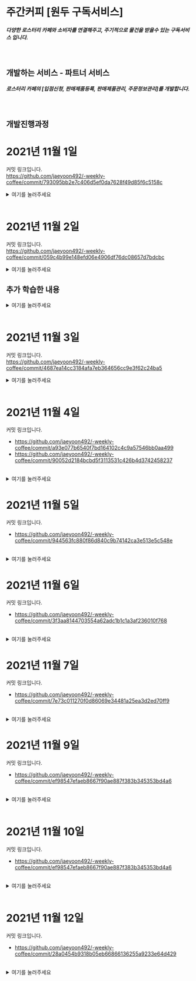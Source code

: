 # 주간커피 [원두 구독서비스]
##### 다양한 로스터리 카페와 소비자를 연결해주고, 주기적으로 물건을 받을수 있는 구독서비스 입니다.
<br>

## 개발하는 서비스 - 파트너 서비스

##### 로스터리 카페의 [입점신청, 판매제품등록, 판매제품관리, 주문정보관리]를 개발합니다. 
<br>


## 개발진행과정
# 2021년 11월 1일
커밋 링크입니다.<br>
 https://github.com/jaeyoon492/-weekly-coffee/commit/793095bb2e7c406d5ef0da7628f49d85f6c5158c<br>
 <details>
<summary>여기를 눌러주세요</summary>
<div markdown="1">

## 프론트엔드
1. next.js 설치
2. Bootstrap 설치
3. Bootstrap 초기환경 구성
4. redux 초기환경 구성
    * redux 설치
    * 전역 store 구현
5. 상단바, 사이드바 구현

## 백엔드
1. spring initializr로 프로젝트 파일 생성
2. 라이브러리 의존성 주입
3. application.yml 초기설정 구성
4. 더미데이터 저장및 데이터베이스 연동 위한 엔티티클래스 구현
5. CORS를 사용하기 위해 WebConfiguration클래스 구현

### 관련 트러블 슈팅
1.  https://www.notion.so/2021-11-1-DB-6c2073a4966943eca1c43b8a9cdf3e45

2. https://www.notion.so/2021-11-1-PostgreSQL-70aa33c1ec2b405b9d3373136ec7ebe7

### 관련 참고자료
- https://parksrazor.tistory.com/218<br>
- https://jogeum.net/8<br>
- https://jeong-pro.tistory.com/231<br>
<br>

</div>
</details>
<br>

# 2021년 11월 2일
커밋 링크입니다.<br>
 https://github.com/jaeyoon492/-weekly-coffee/commit/059c4b99e148efd06e4906df76dc08657d7bdcbc<br>

<details>
<summary>여기를 눌러주세요</summary>
<div markdown="1">       

## 백엔드
1. 데이터 연관관계 수정 ( 기존 양방향 -> 단방향 )
2. 메세지큐 연동 테스트
3. 더미테이터 전송 테스트
4. 메세지큐 provider메세지큐 전송으로 주문요청 전송 구현
5. 메세지큐 consumer메세지큐 송신으로 주문요청 수신및 저장 구현
6. 엔티티 클래스 이름 변경 (SQL예약어 관련)

### 관련 트러블 슈팅
1.  https://www.notion.so/SQL-Order-859e4216ee8146eb9419e184d61489f5
2. https://www.notion.so/11-03-9f46fe4424d54c9cacdd0a119430931d


### 관련 참고자료
- https://jogeum.net/7?category=766565<br>
- https://www.koke.kr/coffee/287<br>
- https://velog.io/@youns1121/JPA-object-references-an-unsaved-transient-instance-save-the-transient-instance-before-flushing-%EC%97%90%EB%9F%AC<br>

</div>
</details>

## 추가 학습한 내용
<details>
<summary>여기를 눌러주세요</summary>
<div markdown="1">       

백엔드 데이터 관계

Member 1 : Partner 1 = OneToOne 관계 (양방향)
- 원래 Partner가 멤버를 참조하도록 단방향으로 맵핑하려고 했지만 OneToOne 어노테이션을 쓰려면 양방향 맵핑을 해줘야 한다고 생각했음
- 대신 주인객체를 설정해주어 Partner가 Member의 PK를 FK로 가질수 있도록 한다.
- Member에 클래스에서 Partner를 OneToOne으로 설정하고 ( mappedBy = “member” ) 해주면된다.

단점
- 양방향은 서로 참조가 가능하므로 데이터 오염이 생길수 있다.
- Entity의 값이 변경 되었는데 이게 누구에 의한데이터의 변경인지 파악하기 어렵다.
- 데이터의 변경은 최대한 폐쇠적으로 접근하는게 좋기 때문에 양방향 관계는 비추

변경내용
Member 1 - Partner 1 = OneToOne 관계 (단방향)
- Partner가 Member를 참조하도록  맵핑하려고  OneToOne 어노테이션을 사용해 단방향 맵핑을 해줌
- Partner에 클래스에서 Member를 OneToOne으로 설정하고 @JoinColumn(name = “memberId”) 로 해주면된다.
- 

Partner 1 : Product * = oneToMany 관계 ( 단방향 )
- Partner 1명이 많은 Product를 갖고 있을수 있어서 OneToMany관계로 맵핑해 주었습니다.
- 주의할점은 OneToMany 단방향은 부모엔티티 에서 @OneToMany를 지정하게 되고,
- JPA 관계중 유일하게 FK가 있는 자식엔티티가 아닌 부모엔티티에 @OneToMany어노테이션이 위치하게 됩니다. 
- 기본적으로 FetchType이 Lazy로 되어있습니다.

Member 1 : RegistrationForm 1 = OneToOne (단방향)
- 기존 Member 와 Partner관계와 같습니다.

</div>
</details>
<br>

# 2021년 11월 3일
커밋 링크입니다.<br>
 https://github.com/jaeyoon492/-weekly-coffee/commit/4687ea14cc3184afa7eb364656cc9e3f62c24ba5<br>

<details>
<summary>여기를 눌러주세요</summary>
<div markdown="1">       

## 백엔드
1. 데이터 연관관계 수정 ( 필요없는 관계 삭제 )
2. PartnerRespons클래스(Dto) 추가
3. PartnerConnect메서드 구현 (접속하면 상위 제품 4개만 조회 해주는 페이징 메서드)
4. Member - Partner OneToOne 관계맵핑 (구현중)

### 관련 트러블 슈팅
1.  https://www.notion.so/DDL-NULL-e6d4f18cdcf04bf0abdfc28d4d50dda1
2. https://www.notion.so/Formula-582a874abab54f708e688cba67435e44


### 관련 참고자료
- https://www-swpro-com.tistory.com/24<br>
- https://sundries-in-myidea.tistory.com/91<br>
- https://mycup.tistory.com/223<br>
- https://greatlaboratory.dev/spring/jpa-03/<br>
- https://mycup.tistory.com/223<br>

</div>
</details>
<br>

# 2021년 11월 4일
커밋 링크입니다.<br>
 - https://github.com/jaeyoon492/-weekly-coffee/commit/a93e077b6540f7bd164102c4c9a57546bb0aa499
 - https://github.com/jaeyoon492/-weekly-coffee/commit/90052d2184bcbd5f3113531c426b4d3742458237
 <br>


<details>
<summary>여기를 눌러주세요</summary>
<div markdown="1">       

## 백엔드
1. 파트너 제품 조회 수정 (전체 조회 -> 페이징 조회)
2. 파트너 주문 조회 수정 (전체 조회 -> 페이징 조회)
3. 입점신청 메세지큐 연동 (파트너 -> 어드민)
4. 입점승인 메세지큐 연동 (어드민 -> 파트너)
5. 승인된 멤버에게 파트너 권한 부여 구현 ( 파트너 객체 전송 )
6. 멤버와 파트너 관계 수정 (OneToOne 단방향 {부모 = 맴버})
7. 파트너 객체가 전송되면 해당 멤버의 Id로 멤버를 찾아 수신한 파트너 객체와 결합( 파트너 권한 + true )
8. Dto 추가구현


### 관련 트러블 슈팅
- OneToOne 관계때 겪은 어려움
    1. https://www.notion.so/OneToOne-e911fa6e06554d74adb2b37a134dc7ea


### 관련 참고자료
- OneToOne 관련
    - https://ict-nroo.tistory.com/126<br>
    - https://greatlaboratory.dev/spring/jpa-03/<br>
    - https://mycup.tistory.com/223<br>
- JPA Query creation관련
    - https://sundries-in-myidea.tistory.com/91<br>

### 주요 키워드
- 순환참조
- FK
- outer join
</div>
</details>


# 2021년 11월 5일
커밋 링크입니다.<br>
 - https://github.com/jaeyoon492/-weekly-coffee/commit/944563fc880f86d840c9b74142ca3e513e5c548e
 <br>


<details>
<summary>여기를 눌러주세요</summary>
<div markdown="1">       

## 백엔드
1. image데이터를 S3에 저장하기 위해 file업로드 기능을 구현

## 프론트엔드
1. Next.js 화면 이동 구현 [ 주문관리, 제품목록, 홈, 제품등록 ]
2. 제품목록 화면 react-bootstrap으로 퍼블리싱


### 관련 트러블 슈팅
- 멀티파트 파일 업로드 용량제한 문제
    1. https://www.notion.so/260ce3046dd147bca8d8ebe5359e5e6c


### 관련 참고자료
- 파일 업로드 관련
    1. https://artiiicy.tistory.com/8
    

### 주요 키워드
- multipart.MaxUploadSizeExceededException
</div>
</details>


# 2021년 11월 6일
커밋 링크입니다.<br>
 - https://github.com/jaeyoon492/-weekly-coffee/commit/3f3aa8144703554a62adc1b1c1a3af236010f768
 <br><br>


<details>
<summary>여기를 눌러주세요</summary>
<div markdown="1">       

## 백엔드
1. 어드민 담당 개발자에게 사정이 생겨 admin서비스의 입점승인 기능을  기존에 테스트로 구현했던 부분을 수정하여 입접신청 요청에 자동으로 승인하도록 변경 구현했습니다.
<br>

### 해당 경로 입니다.
- Partner/partner/src/main/java/com/weeklycoffee/partner/rabbittest/admin/registration/AdminRegistrationService.java


## 프론트엔드
1. 입점신청 화면 테이블 구현
2. 리덕스로 상태관리 구현
    - 기능별 리덕스 슬라이스 환경구성 완료
    - partner, subscribe, member, registration...
3. Material UI 라이브러리의 DashBoard템플릿으로 기존 대쉬보드 형태에서 바꿔주었습니다.
4. Redux-Saga를 사용하기위해 Root-Saga 초기환경 구성을 하였습니다.
5. Redux-Saga로 백엔드와 통신중 일어나는 사이드이펙트를 처리하였습니다.
6. 입점신청 프론트엔드 <-> 백엔드 연동 완료

### 관련 트러블 슈팅
- Next.js에 Material Ui 설치시 몇가지 설치안되는 것들이 존재했습니다.


### 관련 참고자료
- CSS 선택자 관련
    1. https://code.tutsplus.com/ko/tutorials/the-30-css-selectors-you-must-memorize--net-16048

- Material UI 사이트
    1. https://mui.com/
    
- Next.js 개발환경, 배포환경 세팅시 .env 관련
    1. https://medium.com/@qsx314/2-next-js-%EC%84%B8%ED%8C%85%ED%95%98%EA%B8%B0-env-483e14958752

### 주요 키워드
- UI 라이브러리, Redux, Redux-Saga, .env, ActionCreate함수, reducer, saga
</div>
</details>

# 2021년 11월 7일
커밋 링크입니다.<br>
 - https://github.com/jaeyoon492/-weekly-coffee/commit/7e73c011270f0d86069e34481a25ea3d2ed70ff9
 <br><br>


<details>
<summary>여기를 눌러주세요</summary>
<div markdown="1">       

## 백엔드
1. 엔티티 필드 이름 변경, Ex: id -> productId 
    - 어떤 id인지 헷갈리지 않도록 이름을 변경했습니다.
2. 테스트용 파트너 상품, 주문 전체조회용 응답 클래스를 만들었습니다.
<br>

## 프론트엔드
1. 입전신청 ~ 멤버의 파트너권한 부여 기능 구현을 마무리 했습니다.
2. MemberApi 구현 memberSaga 연결
3. PartnerApi 구현 partnerSaga 연결
4. 파트너 권한이 있을때 파트너 권한이 없을때를 상태처리로 다르게 보이도록 하였습니다.
5. Material UI로 대쉬보드 생상 변경및 main 화면에 css 추가

### 관련 트러블 슈팅
- useEffect 관련 이슈
    - https://www.notion.so/State-Select-be93b1dc92254037a2cb082c65205e9c


### 관련 참고자료


### 주요 키워드
- UI 라이브러리, Redux, Redux-Saga, Api
</div>
</details>


# 2021년 11월 9일
커밋 링크입니다.<br>
 - https://github.com/jaeyoon492/-weekly-coffee/commit/ef98547efaeb8667f90ae887f383b345353bd4a6
 <br><br>


<details>
<summary>여기를 눌러주세요</summary>
<div markdown="1">       

## 백엔드
1. ProductRequest 필드 타입 추가,
    - 프론트의 ProductResponse에 필요한 데이터 타입이 지정되지 않은게 몇개 있어서 추가해주었습니다.
2. 페이징용 Product 메소드 구현
3. 수정용 modify 메서드 구현
<br>

## 프론트엔드
1. 제품목록 페이징처리 구현
    - 판매 상품 조회용 Redux-Saga, Redux 구현
    - 백엔드 연동 Api 구현
    - 대쉬보드 색상 컨셉에 맞게 변경
2. S3버켓에 폼데이터로 변환하여 파일을 업로드 할수 있도록 했습니다.
    - 제품의 사진을 url을 가지고 서로 조회 할수 있습니다.
3. Product부분 요청, 응답 타입 분리, 페이징 타입분리, State타입 추가

4. 테스트용 위치정보 조회 Api 구현
    - 사용하려면 조금더 시간이 필요 할 것 같습니다.

### 관련 트러블 슈팅
- useEffect 관련, 인라인 수정시 state 바로 가져오기 문제
    - https://www.notion.so/useEffect-8483feb1adf040419adfdbc9ff33c4ba


### 관련 참고자료
- 주소 조회 API
    - https://sso-feeling.tistory.com/506

### 주요 키워드
- Redux, Redux-Saga, Api
</div>
</details>
<br>

# 2021년 11월 10일
커밋 링크입니다.<br>
 - https://github.com/jaeyoon492/-weekly-coffee/commit/ef98547efaeb8667f90ae887f383b345353bd4a6
 <br>


<details>
<summary>여기를 눌러주세요</summary>
<div markdown="1">        

## 백엔드
1. 수정된 데이터를 저장하는 Put메소드를 구현했습니다.
<br>

## 프론트엔드
1. 제품목록 수정, 저장 구현
    - 수정 버튼을 누르면 제품명, 가격등을 바꿀수 있도록 구현했습니다.
    - 저장 버튼을 누르면 수정한 데이터를 저장하도록 구현했습니다.

2. 저장한 데이터를 dispatch 하여 redux-state에 보여주도록 하였습니다.

### 관련 트러블 슈팅
- 화면이 첫 로딩될때는 서버사이드 랜더링이라 state가 기본값으로 되는게 정상이었다.

### 관련 참고자료


### 주요 키워드
- dispatch , yield, generated함수
</div>
</details><br>






# 2021년 11월 12일
커밋 링크입니다.<br>
 - https://github.com/jaeyoon492/-weekly-coffee/commit/28a0454b9318b05eb66866136255a9233e64d429
 <br>


<details>
<summary>여기를 눌러주세요</summary>
<div markdown="1">

## 프론트엔드
1. 제품목록 수정, 저장 리펙터링
    - 제품 목록에서 수정 버튼을 누르면 인라인 수정모드가 아닌 상세 수정화면으로 넘어가던 버그를 수정했습니다.

2. 주문목록 구현
    - 주문이 들어오면 주문목록 화면에서 주문데이터를 보여줄수 있도록 구현했습니다.

3. 주문목록 더보기 처리 구현
    - 주문목록은 카드 리스트 형태여서 페이징보다 더보기 버튼을 누르면 다음 데이터를 불러오도록 구현했습니다.

### 관련 트러블 슈팅
- 제품 수정시 processing의 state만 수정이 안되는 버그 발견
- useRef() 기본값 null처리 안하고 사용하기

- 관련 이슈 트러블 슈팅입니다.
    - https://www.notion.so/useRef-null-processing-state-a0ef467cb82a40879e8e398ee8a8271e


### 주요 키워드
</div>
</details><br>